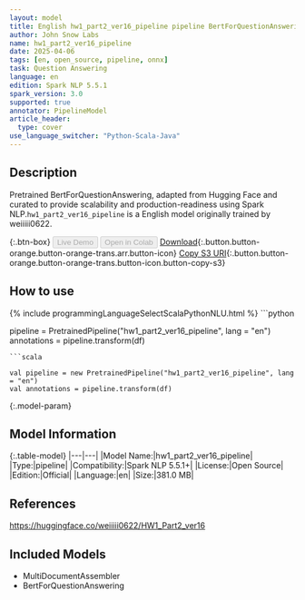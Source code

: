 ```yaml
---
layout: model
title: English hw1_part2_ver16_pipeline pipeline BertForQuestionAnswering from weiiiii0622
author: John Snow Labs
name: hw1_part2_ver16_pipeline
date: 2025-04-06
tags: [en, open_source, pipeline, onnx]
task: Question Answering
language: en
edition: Spark NLP 5.5.1
spark_version: 3.0
supported: true
annotator: PipelineModel
article_header:
  type: cover
use_language_switcher: "Python-Scala-Java"
---
```


## Description

Pretrained BertForQuestionAnswering, adapted from Hugging Face and curated to provide scalability and production-readiness using Spark NLP.`hw1_part2_ver16_pipeline` is a English model originally trained by weiiiii0622.

{:.btn-box}
<button class="button button-orange" disabled>Live Demo</button>
<button class="button button-orange" disabled>Open in Colab</button>
[Download](https://s3.amazonaws.com/auxdata.johnsnowlabs.com/public/models/hw1_part2_ver16_pipeline_en_5.5.1_3.0_1743950987894.zip){:.button.button-orange.button-orange-trans.arr.button-icon}
[Copy S3 URI](s3://auxdata.johnsnowlabs.com/public/models/hw1_part2_ver16_pipeline_en_5.5.1_3.0_1743950987894.zip){:.button.button-orange.button-orange-trans.button-icon.button-copy-s3}

## How to use



<div class="tabs-box" markdown="1">
{% include programmingLanguageSelectScalaPythonNLU.html %}
```python

pipeline = PretrainedPipeline("hw1_part2_ver16_pipeline", lang = "en")
annotations =  pipeline.transform(df)   

```
```scala

val pipeline = new PretrainedPipeline("hw1_part2_ver16_pipeline", lang = "en")
val annotations = pipeline.transform(df)

```
</div>

{:.model-param}
## Model Information

{:.table-model}
|---|---|
|Model Name:|hw1_part2_ver16_pipeline|
|Type:|pipeline|
|Compatibility:|Spark NLP 5.5.1+|
|License:|Open Source|
|Edition:|Official|
|Language:|en|
|Size:|381.0 MB|

## References

https://huggingface.co/weiiiii0622/HW1_Part2_ver16

## Included Models

- MultiDocumentAssembler
- BertForQuestionAnswering